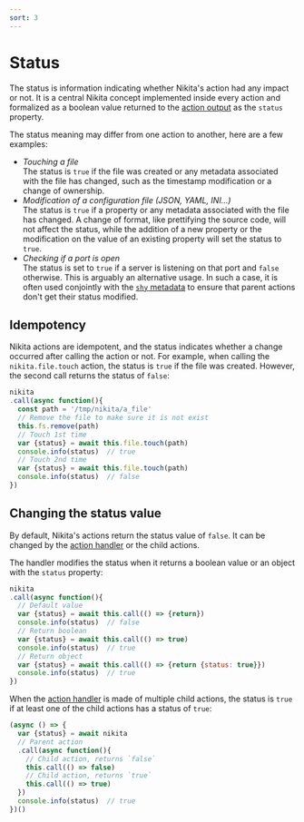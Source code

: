 ```yaml
---
sort: 3
---
```


# Status

The status is information indicating whether Nikita's action had any impact or not. It is a central Nikita concept implemented inside every action and formalized as a boolean value returned to the [action output](/current/action/output) as the `status` property.

The status meaning may differ from one action to another, here are a few examples:

- *Touching a file*   
  The status is `true` if the file was created or any metadata associated with the file has changed, such as the timestamp modification or a change of ownership.
- *Modification of a configuration file (JSON, YAML, INI...)*   
  The status is `true` if a property or any metadata associated with the file has changed. A change of format, like prettifying the source code, will not affect the status, while the addition of a new property or the modification on the value of an existing property will set the status to `true`.
- *Checking if a port is open*   
  The status is set to `true` if a server is listening on that port and `false` otherwise. This is arguably an alternative usage. In such a case, it is often used conjointly with the [`shy` metadata](/current/metadata/shy) to ensure that parent actions don't get their status modified.

## Idempotency

Nikita actions are idempotent, and the status indicates whether a change occurred after calling the action or not. For example, when calling the `nikita.file.touch` action, the status is `true` if the file was created. However, the second call returns the status of `false`:

```js
nikita
.call(async function(){
  const path = '/tmp/nikita/a_file'
  // Remove the file to make sure it is not exist
  this.fs.remove(path)
  // Touch 1st time
  var {status} = await this.file.touch(path)
  console.info(status)  // true
  // Touch 2nd time
  var {status} = await this.file.touch(path)
  console.info(status)  // false
})
```

## Changing the status value

By default, Nikita's actions return the status value of `false`. It can be changed by the [action handler](/current/action/handler) or the child actions. 

The handler modifies the status when it returns a boolean value or an object with the `status` property:

```js
nikita
.call(async function(){
  // Default value
  var {status} = await this.call(() => {return})
  console.info(status)  // false
  // Return boolean
  var {status} = await this.call(() => true)
  console.info(status)  // true
  // Return object
  var {status} = await this.call(() => {return {status: true}})
  console.info(status)  // true
})
```

When the [action handler](/current/action/handler) is made of multiple child actions, the status is `true` if at least one of the child actions has a status of `true`:

```js
(async () => {
  var {status} = await nikita
  // Parent action
  .call(async function(){
    // Child action, returns `false`
    this.call(() => false)
    // Child action, returns `true`
    this.call(() => true)
  })
  console.info(status)  // true
})()
```
